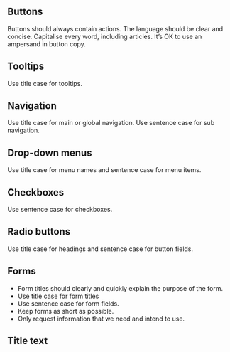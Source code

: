 ## Buttons
Buttons should always contain actions. The language should be clear and concise. Capitalise every word, including articles. It’s OK to use an ampersand in button copy.

## Tooltips
Use title case for tooltips.

## Navigation
Use title case for main or global navigation. Use sentence case for sub navigation.

## Drop-down menus
Use title case for menu names and sentence case for menu items.

## Checkboxes
Use sentence case for checkboxes.

## Radio buttons
Use title case for headings and sentence case for button fields.

## Forms
- Form titles should clearly and quickly explain the purpose of the form.
- Use title case for form titles
- Use sentence case for form fields.
- Keep forms as short as possible.
- Only request information that we need and intend to use.


## Title text
